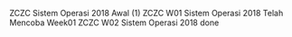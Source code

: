 ZCZC Sistem Operasi 2018 Awal (1)
ZCZC W01 Sistem Operasi 2018 Telah Mencoba Week01
ZCZC W02 Sistem Operasi 2018 done

